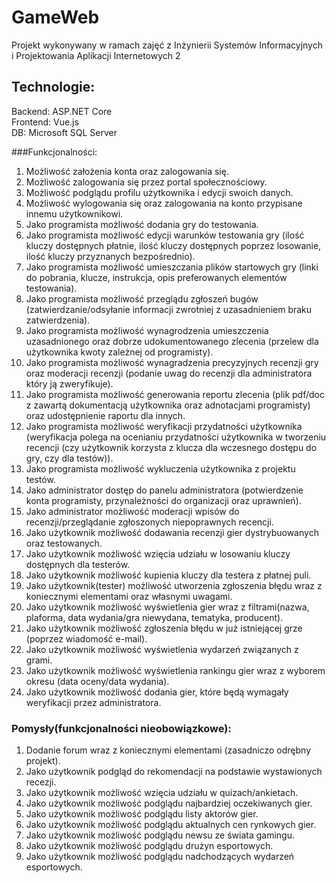 # GameWeb
Projekt wykonywany w ramach zajęć z Inżynierii Systemów Informacyjnych i Projektowania Aplikacji Internetowych 2 

## Technologie:
Backend: ASP.NET Core<br/>
Frontend: Vue.js<br/>
DB: Microsoft SQL Server

###Funkcjonalności:
1.  Możliwość założenia konta oraz zalogowania się.
2.  Możliwość zalogowania się przez portal społecznościowy.
3.  Możliwość podglądu profilu użytkownika i edycji swoich danych.
4.  Możliwość wylogowania się oraz zalogowania na konto przypisane innemu użytkownikowi.
5.  Jako programista możliwość dodania gry do testowania.
6.  Jako programista możliwość edycji warunków testowania gry (ilość kluczy dostępnych płatnie, ilość kluczy dostępnych poprzez losowanie, ilość kluczy przyznanych bezpośrednio).
7.  Jako programista możliwość umieszczania plików startowych gry (linki do pobrania, klucze, instrukcja, opis preferowanych elementów testowania).
8.  Jako programista możliwość przeglądu zgłoszeń bugów (zatwierdzanie/odsyłanie informacji zwrotniej z uzasadnieniem braku zatwierdzenia).
9.  Jako programista możliwość wynagrodzenia umieszczenia uzasadnionego oraz dobrze udokumentowanego zlecenia (przelew dla użytkownika kwoty zależnej od programisty).
10. Jako programista możliwość wynagradzenia precyzyjnych recenzji gry oraz moderacji recenzji (podanie uwag do recenzji dla administratora który ją zweryfikuje).
11. Jako programista możliwość generowania reportu zlecenia (plik pdf/doc z zawartą dokumentacją użytkownika oraz adnotacjami programisty) oraz udostępnienie raportu dla innych.
12. Jako programista możliwość weryfikacji przydatności użytkownika (weryfikacja polega na ocenianiu przydatności użytkownika w tworzeniu recencji (czy użytkownik korzysta z klucza dla wczesnego dostępu do gry, czy dla testów)).
13. Jako programista możliwość wykluczenia użytkownika z projektu testów.
14. Jako administrator dostęp do panelu administratora (potwierdzenie konta programisty, przynależności do organizacji oraz uprawnień).
15. Jako administrator możliwość moderacji wpisów do recenzji/przeglądanie zgłoszonych niepoprawnych recencji.
16. Jako użytkownik możliwość dodawania recenzji gier dystrybuowanych oraz testowanych.
17. Jako użytkownik możliwość wzięcia udziału w losowaniu kluczy dostępnych dla testerów.
18. Jako użytkownik możliwość kupienia kluczy dla testera z płatnej puli.
19. Jako użytkownik(tester) możliwość utworzenia zgłoszenia błędu wraz z koniecznymi elementami oraz własnymi uwagami.
20. Jako użytkownik możliwość wyświetlenia gier wraz z filtrami(nazwa, plaforma, data wydania/gra niewydana, tematyka, producent).
21. Jako użytkownik możliwość zgłoszenia błędu w już istniejącej grze (poprzez wiadomość e-mail).
22. Jako użytkownik możliwość wyświetlenia wydarzeń związanych z grami.
23. Jako użytkownik możliwość wyświetlenia rankingu gier wraz z wyborem okresu (data oceny/data wydania).
24. Jako użytkownik możliwość dodania gier, które będą wymagały weryfikacji przez administratora.

### Pomysły(funkcjonalności nieobowiązkowe):
1.  Dodanie forum wraz z koniecznymi elementami (zasadniczo odrębny projekt).
2.  Jako użytkownik podgląd do rekomendacji na podstawie wystawionych recezji.
3.  Jako użytkownik możliwość wzięcia udziału w quizach/ankietach.
4.  Jako użytkownik możliwość podglądu najbardziej oczekiwanych gier.
5.  Jako użytkownik możliwość podglądu listy aktorów gier.
6.  Jako użytkownik możliwość podglądu aktualnych cen rynkowych gier.
7.  Jako użytkownik możliwość podglądu newsu ze świata gamingu.
8.  Jako użytkownik możliwość podglądu drużyn esportowych.
9.  Jako użytkownik możliwość podglądu nadchodzących wydarzeń esportowych.